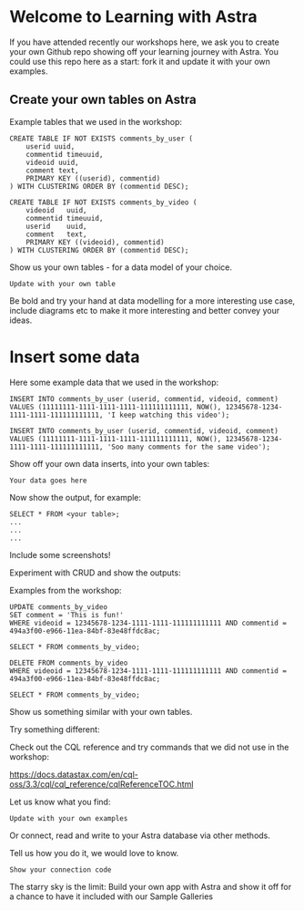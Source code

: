 # Welcome to Learning with Astra #

If you have attended recently our workshops here, we ask you to create your own Github repo showing off your learning journey with Astra. You could use this repo here as a start: fork it and update it with your own examples.

## Create your own tables on Astra ##

Example tables that we used in the workshop:

```
CREATE TABLE IF NOT EXISTS comments_by_user (
    userid uuid,
    commentid timeuuid,
    videoid uuid,
    comment text,
    PRIMARY KEY ((userid), commentid)
) WITH CLUSTERING ORDER BY (commentid DESC);

CREATE TABLE IF NOT EXISTS comments_by_video (
    videoid   uuid,
    commentid timeuuid,
    userid    uuid,
    comment   text,
    PRIMARY KEY ((videoid), commentid)
) WITH CLUSTERING ORDER BY (commentid DESC);
```

Show us your own tables - for a data model of your choice. 

```
Update with your own table
```

Be bold and try your hand at data modelling for a more interesting use case, include diagrams etc to make it more interesting and better convey your ideas.

# Insert some data

Here some example data that we used in the workshop:

```
INSERT INTO comments_by_user (userid, commentid, videoid, comment)
VALUES (11111111-1111-1111-1111-111111111111, NOW(), 12345678-1234-1111-1111-111111111111, 'I keep watching this video');

INSERT INTO comments_by_user (userid, commentid, videoid, comment)
VALUES (11111111-1111-1111-1111-111111111111, NOW(), 12345678-1234-1111-1111-111111111111, 'Soo many comments for the same video');
```

Show off your own data inserts, into your own tables:

```
Your data goes here
```

Now show the output, for example:

```
SELECT * FROM <your table>;
...
...
...
```

Include some screenshots!

Experiment with CRUD and show the outputs:

Examples from the workshop:

```
UPDATE comments_by_video 
SET comment = 'This is fun!' 
WHERE videoid = 12345678-1234-1111-1111-111111111111 AND commentid = 494a3f00-e966-11ea-84bf-83e48ffdc8ac;

SELECT * FROM comments_by_video;
```

```
DELETE FROM comments_by_video 
WHERE videoid = 12345678-1234-1111-1111-111111111111 AND commentid = 494a3f00-e966-11ea-84bf-83e48ffdc8ac;

SELECT * FROM comments_by_video;
```

Show us something similar with your own tables.

Try something different:

Check out the CQL reference and try commands that we did not use in the workshop:

https://docs.datastax.com/en/cql-oss/3.3/cql/cql_reference/cqlReferenceTOC.html

Let us know what you find:

```
Update with your own examples
```

Or connect, read and write to your Astra database via other methods.

Tell us how you do it, we would love to know. 

```
Show your connection code
```

The starry sky is the limit: Build your own app with Astra and show it off for a chance to have it included with our Sample Galleries



